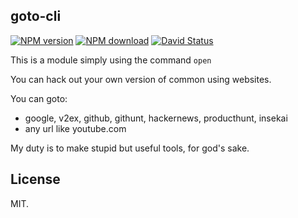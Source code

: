 ## goto-cli

[![NPM version](https://img.shields.io/npm/v/goto-cli.svg?style=flat)](https://www.npmjs.com/package/goto-cli)
[![NPM download](https://img.shields.io/npm/dm/goto-cli.svg?style=flat)](https://www.npmjs.com/package/goto-cli)
[![David Status](https://david-dm.org/0x142857/goto-cli.svg)](https://david-dm.org/0x142857/goto)

This is a module simply using the command `open`

You can hack out your own version of common using websites.

You can goto:

- google, v2ex, github, githunt, hackernews, producthunt, insekai
- any url like youtube.com

My duty is to make stupid but useful tools, for god's sake.

## License

MIT.